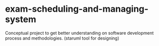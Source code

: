 # exam-scheduling-and-managing-system
Conceptual project 
to get better understanding on software development process and methodologies.
(staruml tool for designing)

